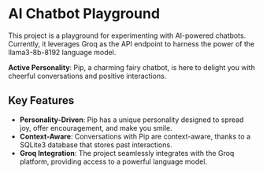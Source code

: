 # AI Chatbot Playground
This project is a playground for experimenting with AI-powered chatbots. Currently, it leverages Groq as the API endpoint to harness the power of the llama3-8b-8192 language model. 

**Active Personality**: Pip, a charming fairy chatbot, is here to delight you with cheerful conversations and positive interactions.

## Key Features

* **Personality-Driven**: Pip has a unique personality designed to spread joy, offer encouragement, and make you smile.
* **Context-Aware**: Conversations with Pip are context-aware, thanks to a SQLite3 database that stores past interactions.
* **Groq Integration**: The project seamlessly integrates with the Groq platform, providing access to a powerful language model.
